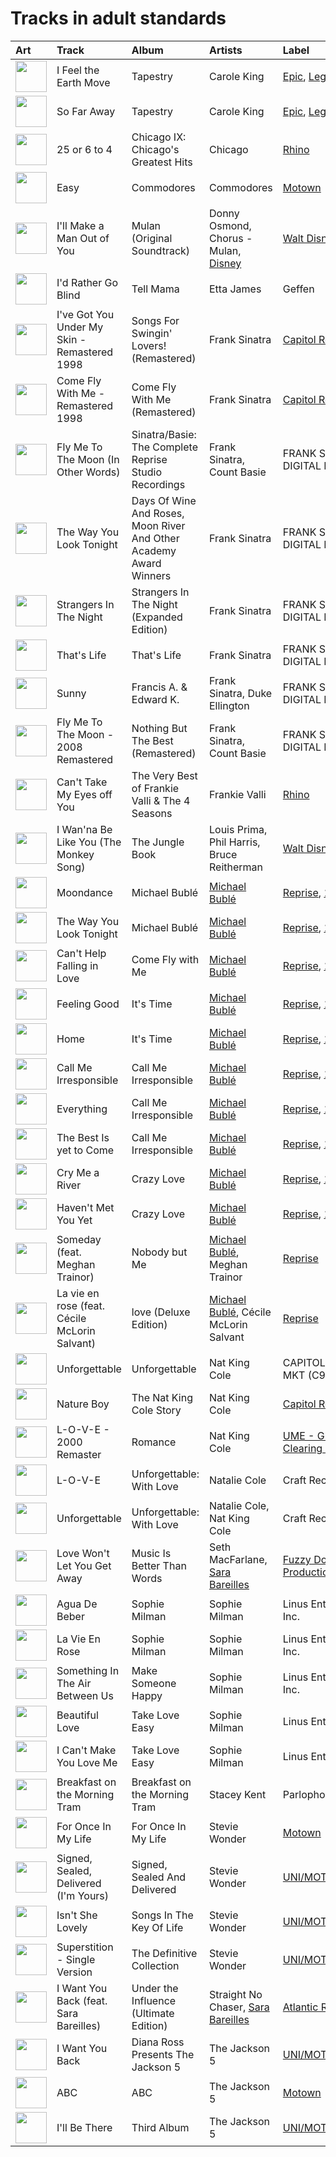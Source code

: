 # Tracks in adult standards

| Art                                                                                              | Track                                         | Album                                                              | Artists                                                              | Label                                                                   | 💚   | 🔗                                                          |
|:-------------------------------------------------------------------------------------------------|:----------------------------------------------|:-------------------------------------------------------------------|:---------------------------------------------------------------------|:------------------------------------------------------------------------|:----|:-----------------------------------------------------------|
| <img src="https://i.scdn.co/image/ab67616d0000b27323350feac07f56d8b96f33d5" alt="" width="50" /> | I Feel the Earth Move                         | Tapestry                                                           | Carole King                                                          | [Epic](../labels/epic.md), [Legacy](../labels/legacy.md), Ode           |     | [🔗](https://open.spotify.com/track/1BWsOxeMx83OrKGCV4gxly) |
| <img src="https://i.scdn.co/image/ab67616d0000b27323350feac07f56d8b96f33d5" alt="" width="50" /> | So Far Away                                   | Tapestry                                                           | Carole King                                                          | [Epic](../labels/epic.md), [Legacy](../labels/legacy.md), Ode           |     | [🔗](https://open.spotify.com/track/4HHge4zAyIw3pkrtFzmwCl) |
| <img src="https://i.scdn.co/image/ab67616d0000b2730ac413b28547dbc45412a3ce" alt="" width="50" /> | 25 or 6 to 4                                  | Chicago IX: Chicago's Greatest Hits                                | Chicago                                                              | [Rhino](../labels/rhino.md)                                             | 💚   | [🔗](https://open.spotify.com/track/65eRcjlStTnk8opG5eIQ8Z) |
| <img src="https://i.scdn.co/image/ab67616d0000b27340eea368f4fb5f5ee6dcd9a8" alt="" width="50" /> | Easy                                          | Commodores                                                         | Commodores                                                           | [Motown](../labels/motown.md)                                           | 💚   | [🔗](https://open.spotify.com/track/1JQ6Xm1JrvHfvAqhl5pwaA) |
| <img src="https://i.scdn.co/image/ab67616d0000b27388781d268ea3b5a35518eecc" alt="" width="50" /> | I'll Make a Man Out of You                    | Mulan (Original Soundtrack)                                        | Donny Osmond, Chorus - Mulan, [Disney](../artists/disney.md)         | [Walt Disney Records](../labels/walt_disney_records.md)                 |     | [🔗](https://open.spotify.com/track/28UMEtwyUUy5u0UWOVHwiI) |
| <img src="https://i.scdn.co/image/ab67616d0000b2737649604d1b27be1c78c466e9" alt="" width="50" /> | I'd Rather Go Blind                           | Tell Mama                                                          | Etta James                                                           | Geffen                                                                  | 💚   | [🔗](https://open.spotify.com/track/1kPBT8S2wJFNAyBMnGVZgL) |
| <img src="https://i.scdn.co/image/ab67616d0000b273b9ea1c69fe9efbdc2df85a95" alt="" width="50" /> | I've Got You Under My Skin - Remastered 1998  | Songs For Swingin' Lovers! (Remastered)                            | Frank Sinatra                                                        | [Capitol Records](../labels/capitol_records.md)                         |     | [🔗](https://open.spotify.com/track/3aEJMh1cXKEjgh52claxQp) |
| <img src="https://i.scdn.co/image/ab67616d0000b273068a5559744d17bd5e871740" alt="" width="50" /> | Come Fly With Me - Remastered 1998            | Come Fly With Me (Remastered)                                      | Frank Sinatra                                                        | [Capitol Records](../labels/capitol_records.md)                         |     | [🔗](https://open.spotify.com/track/4hHbeIIKO5Y5uLyIEbY9Gn) |
| <img src="https://i.scdn.co/image/ab67616d0000b273cb81eb3c1238c60f2bbfd3b5" alt="" width="50" /> | Fly Me To The Moon (In Other Words)           | Sinatra/Basie: The Complete Reprise Studio Recordings              | Frank Sinatra, Count Basie                                           | FRANK SINATRA DIGITAL REPRISE                                           | 💚   | [🔗](https://open.spotify.com/track/5b7OgznPJJr1vHNYGyvxau) |
| <img src="https://i.scdn.co/image/ab67616d0000b273ff0dae802acb38075786b58c" alt="" width="50" /> | The Way You Look Tonight                      | Days Of Wine And Roses, Moon River And Other Academy Award Winners | Frank Sinatra                                                        | FRANK SINATRA DIGITAL REPRISE                                           | 💚   | [🔗](https://open.spotify.com/track/0elmUoU7eMPwZX1Mw1MnQo) |
| <img src="https://i.scdn.co/image/ab67616d0000b27350bb7ca1fe7e98df87ce41d9" alt="" width="50" /> | Strangers In The Night                        | Strangers In The Night (Expanded Edition)                          | Frank Sinatra                                                        | FRANK SINATRA DIGITAL REPRISE                                           |     | [🔗](https://open.spotify.com/track/74VR3AkGPhbYXnxcOYa16x) |
| <img src="https://i.scdn.co/image/ab67616d0000b2735c21d73934bb9760a2f791a2" alt="" width="50" /> | That's Life                                   | That's Life                                                        | Frank Sinatra                                                        | FRANK SINATRA DIGITAL REPRISE                                           |     | [🔗](https://open.spotify.com/track/4FmCUATNIarCQh72JYdvnm) |
| <img src="https://i.scdn.co/image/ab67616d0000b2730c981ab72e00803faf1bbcae" alt="" width="50" /> | Sunny                                         | Francis A. & Edward K.                                             | Frank Sinatra, Duke Ellington                                        | FRANK SINATRA DIGITAL REPRISE                                           |     | [🔗](https://open.spotify.com/track/6F3nsVon7E81tvTr2TsUrN) |
| <img src="https://i.scdn.co/image/ab67616d0000b273b81d66d1416afa139d12767b" alt="" width="50" /> | Fly Me To The Moon - 2008 Remastered          | Nothing But The Best (Remastered)                                  | Frank Sinatra, Count Basie                                           | FRANK SINATRA DIGITAL REPRISE                                           |     | [🔗](https://open.spotify.com/track/7FXj7Qg3YorUxdrzvrcY25) |
| <img src="https://i.scdn.co/image/ab67616d0000b273b96c21e15c091eb98a6c88a4" alt="" width="50" /> | Can't Take My Eyes off You                    | The Very Best of Frankie Valli & The 4 Seasons                     | Frankie Valli                                                        | [Rhino](../labels/rhino.md)                                             | 💚   | [🔗](https://open.spotify.com/track/6ft9PAgNOjmZ2kFVP7LGqb) |
| <img src="https://i.scdn.co/image/ab67616d0000b273d897c1143b832479966b407d" alt="" width="50" /> | I Wan'na Be Like You (The Monkey Song)        | The Jungle Book                                                    | Louis Prima, Phil Harris, Bruce Reitherman                           | [Walt Disney Records](../labels/walt_disney_records.md)                 |     | [🔗](https://open.spotify.com/track/2EeVPGHq2I7fjeDfT6LEYX) |
| <img src="https://i.scdn.co/image/ab67616d0000b273b732a522a686bb304a5d3fdf" alt="" width="50" /> | Moondance                                     | Michael Bublé                                                      | [Michael Bublé](../artists/michael_bubl_.md)                         | [Reprise](../labels/reprise.md), [143](../labels/143.md)                | 💚   | [🔗](https://open.spotify.com/track/25Yzff59UGjz7wNWmjM39h) |
| <img src="https://i.scdn.co/image/ab67616d0000b273b732a522a686bb304a5d3fdf" alt="" width="50" /> | The Way You Look Tonight                      | Michael Bublé                                                      | [Michael Bublé](../artists/michael_bubl_.md)                         | [Reprise](../labels/reprise.md), [143](../labels/143.md)                |     | [🔗](https://open.spotify.com/track/4YGlRLe6TeBRiXFByBqldf) |
| <img src="https://i.scdn.co/image/ab67616d0000b27311ee8f400df1c708db8fa471" alt="" width="50" /> | Can't Help Falling in Love                    | Come Fly with Me                                                   | [Michael Bublé](../artists/michael_bubl_.md)                         | [Reprise](../labels/reprise.md), [143](../labels/143.md)                |     | [🔗](https://open.spotify.com/track/7igk58Vs9uM2B0aaTUwv6F) |
| <img src="https://i.scdn.co/image/ab67616d0000b273030f9cd9be82fcec657f545b" alt="" width="50" /> | Feeling Good                                  | It's Time                                                          | [Michael Bublé](../artists/michael_bubl_.md)                         | [Reprise](../labels/reprise.md), [143](../labels/143.md)                | 💚   | [🔗](https://open.spotify.com/track/72PwtNhRrZXNnYeRg5xQ46) |
| <img src="https://i.scdn.co/image/ab67616d0000b273030f9cd9be82fcec657f545b" alt="" width="50" /> | Home                                          | It's Time                                                          | [Michael Bublé](../artists/michael_bubl_.md)                         | [Reprise](../labels/reprise.md), [143](../labels/143.md)                | 💚   | [🔗](https://open.spotify.com/track/3ISaSNZCxIzTGwQuBq6Xrr) |
| <img src="https://i.scdn.co/image/ab67616d0000b2732ceedc8c879a1f6784fbeef5" alt="" width="50" /> | Call Me Irresponsible                         | Call Me Irresponsible                                              | [Michael Bublé](../artists/michael_bubl_.md)                         | [Reprise](../labels/reprise.md), [143](../labels/143.md)                |     | [🔗](https://open.spotify.com/track/25RxZw46RfYpVWMIrIeZDS) |
| <img src="https://i.scdn.co/image/ab67616d0000b2732ceedc8c879a1f6784fbeef5" alt="" width="50" /> | Everything                                    | Call Me Irresponsible                                              | [Michael Bublé](../artists/michael_bubl_.md)                         | [Reprise](../labels/reprise.md), [143](../labels/143.md)                | 💚   | [🔗](https://open.spotify.com/track/4T6HLdP6OcAtqC6tGnQelG) |
| <img src="https://i.scdn.co/image/ab67616d0000b2732ceedc8c879a1f6784fbeef5" alt="" width="50" /> | The Best Is yet to Come                       | Call Me Irresponsible                                              | [Michael Bublé](../artists/michael_bubl_.md)                         | [Reprise](../labels/reprise.md), [143](../labels/143.md)                |     | [🔗](https://open.spotify.com/track/56t3m0lqE6zU1EfgFOPqst) |
| <img src="https://i.scdn.co/image/ab67616d0000b273f0cc194252888c6658c706ab" alt="" width="50" /> | Cry Me a River                                | Crazy Love                                                         | [Michael Bublé](../artists/michael_bubl_.md)                         | [Reprise](../labels/reprise.md), [143](../labels/143.md)                |     | [🔗](https://open.spotify.com/track/5i04Jy87RLxoZszJqY3QAN) |
| <img src="https://i.scdn.co/image/ab67616d0000b273f0cc194252888c6658c706ab" alt="" width="50" /> | Haven't Met You Yet                           | Crazy Love                                                         | [Michael Bublé](../artists/michael_bubl_.md)                         | [Reprise](../labels/reprise.md), [143](../labels/143.md)                | 💚   | [🔗](https://open.spotify.com/track/4fIWvT19w9PR0VVBuPYpWA) |
| <img src="https://i.scdn.co/image/ab67616d0000b273b59886e766636d1ae10fe7b3" alt="" width="50" /> | Someday (feat. Meghan Trainor)                | Nobody but Me                                                      | [Michael Bublé](../artists/michael_bubl_.md), Meghan Trainor         | [Reprise](../labels/reprise.md)                                         |     | [🔗](https://open.spotify.com/track/0nsF6B4avArxVgAwgMg4ag) |
| <img src="https://i.scdn.co/image/ab67616d0000b2735f3f20826d44c30a017fd68e" alt="" width="50" /> | La vie en rose (feat. Cécile McLorin Salvant) | love (Deluxe Edition)                                              | [Michael Bublé](../artists/michael_bubl_.md), Cécile McLorin Salvant | [Reprise](../labels/reprise.md)                                         |     | [🔗](https://open.spotify.com/track/1QELw50Dl95LusF6uOkDqk) |
| <img src="https://i.scdn.co/image/ab67616d0000b273fdd261528e3590ac36bb85f0" alt="" width="50" /> | Unforgettable                                 | Unforgettable                                                      | Nat King Cole                                                        | CAPITOL CATALOG MKT (C92)                                               |     | [🔗](https://open.spotify.com/track/648TTtYB0bH0P8Hfy0FmkL) |
| <img src="https://i.scdn.co/image/ab67616d0000b273deac5adf07affb5fec422701" alt="" width="50" /> | Nature Boy                                    | The Nat King Cole Story                                            | Nat King Cole                                                        | [Capitol Records](../labels/capitol_records.md)                         | 💚   | [🔗](https://open.spotify.com/track/2WMyu5IYgxEuCd6xgFgJrl) |
| <img src="https://i.scdn.co/image/ab67616d0000b2733f03db3f454ff7b2c3b4fe62" alt="" width="50" /> | L-O-V-E - 2000 Remaster                       | Romance                                                            | Nat King Cole                                                        | [UME - Global Clearing House](../labels/ume___global_clearing_house.md) |     | [🔗](https://open.spotify.com/track/6OHPdG4tYiHRPUHwf68nRU) |
| <img src="https://i.scdn.co/image/ab67616d0000b273dfb2b41e8669c38536b7c3b6" alt="" width="50" /> | L-O-V-E                                       | Unforgettable: With Love                                           | Natalie Cole                                                         | Craft Recordings                                                        |     | [🔗](https://open.spotify.com/track/637xWjdmJY7CAQJsnsT7Fs) |
| <img src="https://i.scdn.co/image/ab67616d0000b273dfb2b41e8669c38536b7c3b6" alt="" width="50" /> | Unforgettable                                 | Unforgettable: With Love                                           | Natalie Cole, Nat King Cole                                          | Craft Recordings                                                        |     | [🔗](https://open.spotify.com/track/2MVQbDuhVs2muWFURtIdNb) |
| <img src="https://i.scdn.co/image/ab67616d0000b273913c7a28b9dbce0ec35a7045" alt="" width="50" /> | Love Won't Let You Get Away                   | Music Is Better Than Words                                         | Seth MacFarlane, [Sara Bareilles](../artists/sara_bareilles.md)      | [Fuzzy Door Productions/Universal](../labels/universal_music_llc.md)    | 💚   | [🔗](https://open.spotify.com/track/5xNdKpcKqES50j78ac9woY) |
| <img src="https://i.scdn.co/image/ab67616d0000b273d2d2df3486c5c45d238b2e25" alt="" width="50" /> | Agua De Beber                                 | Sophie Milman                                                      | Sophie Milman                                                        | Linus Entertainment Inc.                                                |     | [🔗](https://open.spotify.com/track/4ic2XfSYoMch7DrdNf2T3N) |
| <img src="https://i.scdn.co/image/ab67616d0000b273d2d2df3486c5c45d238b2e25" alt="" width="50" /> | La Vie En Rose                                | Sophie Milman                                                      | Sophie Milman                                                        | Linus Entertainment Inc.                                                |     | [🔗](https://open.spotify.com/track/12kmgivtb8dyhxnko2doFt) |
| <img src="https://i.scdn.co/image/ab67616d0000b273b2ef9d24ed47c5d44d22adb8" alt="" width="50" /> | Something In The Air Between Us               | Make Someone Happy                                                 | Sophie Milman                                                        | Linus Entertainment Inc.                                                |     | [🔗](https://open.spotify.com/track/6GBqHQAW0Z16wsQQzN65i4) |
| <img src="https://i.scdn.co/image/ab67616d0000b273d404febd467623a6f893b177" alt="" width="50" /> | Beautiful Love                                | Take Love Easy                                                     | Sophie Milman                                                        | Linus Entertainment                                                     |     | [🔗](https://open.spotify.com/track/2wIHqsfA7ozyjbU4EoHOv3) |
| <img src="https://i.scdn.co/image/ab67616d0000b273d404febd467623a6f893b177" alt="" width="50" /> | I Can't Make You Love Me                      | Take Love Easy                                                     | Sophie Milman                                                        | Linus Entertainment                                                     |     | [🔗](https://open.spotify.com/track/4G5kuEKnYw2PFdLdYcZFWz) |
| <img src="https://i.scdn.co/image/ab67616d0000b27372fb9383a4e394271146d94c" alt="" width="50" /> | Breakfast on the Morning Tram                 | Breakfast on the Morning Tram                                      | Stacey Kent                                                          | Parlophone (France)                                                     | 💚   | [🔗](https://open.spotify.com/track/0mcs5XA4bwgCVYLUxvJ9sg) |
| <img src="https://i.scdn.co/image/ab67616d0000b273cab4dfee401a04dacfa11784" alt="" width="50" /> | For Once In My Life                           | For Once In My Life                                                | Stevie Wonder                                                        | [Motown](../labels/motown.md)                                           |     | [🔗](https://open.spotify.com/track/4kP69y3GKHi9tXckfgp4bK) |
| <img src="https://i.scdn.co/image/ab67616d0000b273c5e9e847ca9c0982b4c91d4b" alt="" width="50" /> | Signed, Sealed, Delivered (I'm Yours)         | Signed, Sealed And Delivered                                       | Stevie Wonder                                                        | [UNI/MOTOWN](../labels/motown.md)                                       | 💚   | [🔗](https://open.spotify.com/track/2eF8pWbiivYsYRpbntYsnc) |
| <img src="https://i.scdn.co/image/ab67616d0000b2732fee61bfec596bb6f5447c50" alt="" width="50" /> | Isn't She Lovely                              | Songs In The Key Of Life                                           | Stevie Wonder                                                        | [UNI/MOTOWN](../labels/motown.md)                                       |     | [🔗](https://open.spotify.com/track/6RANU8AS5ICU5PEHh8BYtH) |
| <img src="https://i.scdn.co/image/ab67616d0000b2739e447b59bd3e2cbefaa31d91" alt="" width="50" /> | Superstition - Single Version                 | The Definitive Collection                                          | Stevie Wonder                                                        | [UNI/MOTOWN](../labels/motown.md)                                       | 💚   | [🔗](https://open.spotify.com/track/1h2xVEoJORqrg71HocgqXd) |
| <img src="https://i.scdn.co/image/ab67616d0000b2735aee27e178932423c0b7b941" alt="" width="50" /> | I Want You Back (feat. Sara Bareilles)        | Under the Influence (Ultimate Edition)                             | Straight No Chaser, [Sara Bareilles](../artists/sara_bareilles.md)   | [Atlantic Records](../labels/atlantic_records.md)                       | 💚   | [🔗](https://open.spotify.com/track/5teF3el9gP5j2cf7Dvkbm0) |
| <img src="https://i.scdn.co/image/ab67616d0000b27316aaf05fe82237576a7d0e38" alt="" width="50" /> | I Want You Back                               | Diana Ross Presents The Jackson 5                                  | The Jackson 5                                                        | [UNI/MOTOWN](../labels/motown.md)                                       | 💚   | [🔗](https://open.spotify.com/track/5LxvwujISqiB8vpRYv887S) |
| <img src="https://i.scdn.co/image/ab67616d0000b2731c9f79fbe073eb95007ed48f" alt="" width="50" /> | ABC                                           | ABC                                                                | The Jackson 5                                                        | [Motown](../labels/motown.md)                                           |     | [🔗](https://open.spotify.com/track/6wDviYDtmSDZ0S6TVMM9Vc) |
| <img src="https://i.scdn.co/image/ab67616d0000b27320112a0321d2efc7384db456" alt="" width="50" /> | I'll Be There                                 | Third Album                                                        | The Jackson 5                                                        | [UNI/MOTOWN](../labels/motown.md)                                       | 💚   | [🔗](https://open.spotify.com/track/5RdhBLmB4DyFHLglRrfx63) |
